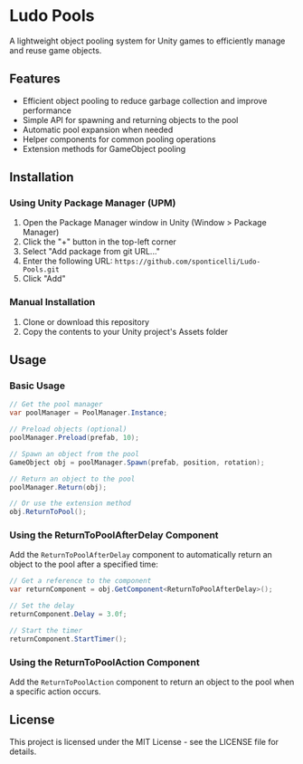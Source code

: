 # Ludo Pools

A lightweight object pooling system for Unity games to efficiently manage and reuse game objects.

## Features

- Efficient object pooling to reduce garbage collection and improve performance
- Simple API for spawning and returning objects to the pool
- Automatic pool expansion when needed
- Helper components for common pooling operations
- Extension methods for GameObject pooling

## Installation

### Using Unity Package Manager (UPM)

1. Open the Package Manager window in Unity (Window > Package Manager)
2. Click the "+" button in the top-left corner
3. Select "Add package from git URL..."
4. Enter the following URL: `https://github.com/sponticelli/Ludo-Pools.git`
5. Click "Add"

### Manual Installation

1. Clone or download this repository
2. Copy the contents to your Unity project's Assets folder

## Usage

### Basic Usage

```csharp
// Get the pool manager
var poolManager = PoolManager.Instance;

// Preload objects (optional)
poolManager.Preload(prefab, 10);

// Spawn an object from the pool
GameObject obj = poolManager.Spawn(prefab, position, rotation);

// Return an object to the pool
poolManager.Return(obj);

// Or use the extension method
obj.ReturnToPool();
```

### Using the ReturnToPoolAfterDelay Component

Add the `ReturnToPoolAfterDelay` component to automatically return an object to the pool after a specified time:

```csharp
// Get a reference to the component
var returnComponent = obj.GetComponent<ReturnToPoolAfterDelay>();

// Set the delay
returnComponent.Delay = 3.0f;

// Start the timer
returnComponent.StartTimer();
```

### Using the ReturnToPoolAction Component

Add the `ReturnToPoolAction` component to return an object to the pool when a specific action occurs.

## License

This project is licensed under the MIT License - see the LICENSE file for details.
